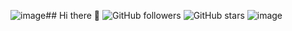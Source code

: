 ![image](https://github.com/user-attachments/assets/464126e4-84ba-43e9-a140-e2ac6a152b2a)## Hi there 👋
![GitHub followers](https://img.shields.io/github/followers/leolee-08?style=social)
![GitHub stars](https://img.shields.io/github/stars/Emmett6401?style=social)
![image](https://github.com/user-attachments/assets/916ef6c8-14d6-4b75-9c56-6ce6908df701)

<!--
**leolee-08/leolee-08** is a ✨ _special_ ✨ repository because its `README.md` (this file) appears on your GitHub profile.

Here are some ideas to get you started:

- 🔭 I’m currently working on ...
- 🌱 I’m currently learning ...
- 👯 I’m looking to collaborate on ...
- 🤔 I’m looking for help with ...
- 💬 Ask me about ...
- 📫 How to reach me: ...
- 😄 Pronouns: ...
- ⚡ Fun fact: ...
-->
